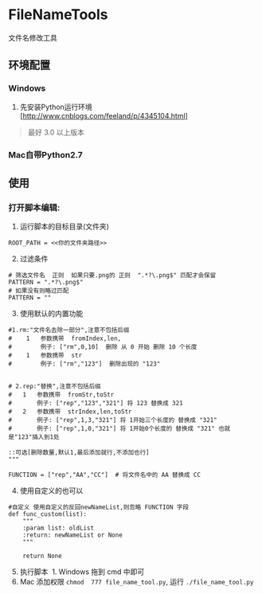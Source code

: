 # FileNameTools
文件名修改工具


## 环境配置

### Windows
1. 先安装Python运行环境[http://www.cnblogs.com/feeland/p/4345104.html]

>最好 3.0 以上版本

### Mac自带Python2.7


## 使用
### 打开脚本编辑:

1. 运行脚本的目标目录(文件夹)
```
ROOT_PATH = <<你的文件夹路径>>
```

2. 过滤条件
```
# 筛选文件名  正则  如果只要.png的 正则  ".*?\.png$" 匹配才会保留
PATTERN = ".*?\.png$"
# 如果没有则略过匹配
PATTERN = ""
```

3. 使用默认的内置功能

```
#1.rm:"文件名去除一部分",注意不包括后缀
#    1   参数携带  fromIndex,len,
#        例子: ["rm",0,10]  删除 从 0 开始 删除 10 个长度
#    1   参数携带  str
#        例子: ["rm","123"]  删除出现的 "123"


# 2.rep:"替换",注意不包括后缀
#   1   参数携带  fromStr,toStr
#       例子: ["rep","123","321"] 将 123 替换成 321
#   2   参数携带  strIndex,len,toStr
#       例子: ["rep",1,3,"321"] 将 1开始三个长度的 替换成 "321"
#       例子: ["rep",1,0,"321"] 将 1开始0个长度的 替换成 "321" 也就是"123"插入到1处

::可选[删除数量,默认1,最后添加就行,不添加也行]
"""

FUNCTION = ["rep","AA","CC"]  # 将文件名中的 AA 替换成 CC

```

4. 使用自定义的也可以

```
#自定义 使用自定义的反回newNameList,则忽略 FUNCTION 字段
def func_custom(list):
    """
    :param list: oldList
    :return: newNameList or None
    """

    return None

```


5. 执行脚本
  1. Windows 拖到 cmd 中即可
  2. Mac 添加权限 `chmod  777 file_name_tool.py`, 运行 `./file_name_tool.py`
